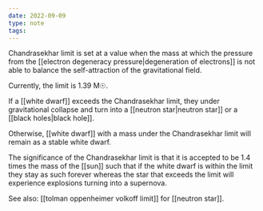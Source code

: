 ```yaml
---
date: 2022-09-09
type: note
tags: 
---
```


Chandrasekhar limit is set at a value when the mass at which the pressure from the [[electron degeneracy pressure|degeneration of electrons]] is not able to balance the self-attraction of the gravitational field.

Currently, the limit is 1.39 M☉.

If a [[white dwarf]] exceeds the Chandrasekhar limit, they under gravitational collapse and turn into a [[neutron star|neutron star]] or a [[black holes|black hole]].

Otherwise, [[white dwarf]] with a mass under the Chandrasekhar limit will remain as a stable white dwarf.

The significance of the Chandrasekhar limit is that it is accepted to be 1.4 times the mass of the [[sun]] such that if the white dwarf is within the limit they stay as such forever whereas the star that exceeds the limit will experience explosions turning into a supernova.

See also:
[[tolman oppenheimer volkoff limit]] for [[neutron star]].
